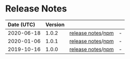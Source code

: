 # Release Notes

| Date (UTC) | Version |  |  |
| :-- | :-- | :--: | :-- |
2020-06-18 | 1.0.2 | [release notes](v1.0.2/README.md)/[npm](https://www.npmjs.com/package/@dagonmetric/ng-log-facebook-analytics/v/1.0.2) | - |
2020-01-06 | 1.0.1 | [release notes](v1.0.1/README.md)/[npm](https://www.npmjs.com/package/@dagonmetric/ng-log-facebook-analytics/v/1.0.1) | - |
2019-10-16 | 1.0.0 | [release notes](v1.0.0/README.md)/[npm](https://www.npmjs.com/package/@dagonmetric/ng-log-facebook-analytics/v/1.0.0) | - |
